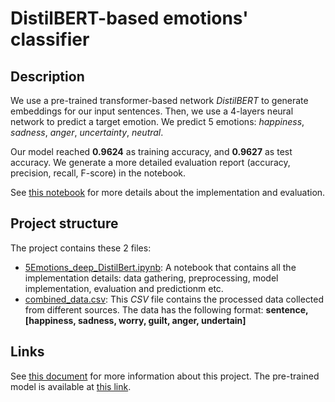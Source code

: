 # DistilBERT-based emotions' classifier

## Description
We use a pre-trained transformer-based network *DistilBERT* to generate embeddings for our input sentences.
Then, we use a 4-layers neural network to predict a target emotion.
We predict 5 emotions: *happiness*, *sadness*, *anger*, *uncertainty*, *neutral*.

Our model reached **0.9624** as training accuracy, and **0.9627** as test accuracy.
We generate a more detailed evaluation report (accuracy, precision, recall, F-score) in the notebook.

See [this notebook](./5Emotions_deep_DistilBert.ipynb) for more details about the implementation and evaluation.

## Project structure
The project contains these 2 files:
* [5Emotions_deep_DistilBert.ipynb](./5Emotions_deep_DistilBert.ipynb): A notebook that contains all the implementation details: data gathering, preprocessing, model implementation, evaluation and predictionm etc.
* [combined_data.csv](./combined_data.csv): This *CSV* file contains the processed data collected from different sources. The data has the following format: 
**sentence, [happiness, sadness, worry, guilt, anger, undertain]**

## Links
See [this document](https://drive.google.com/file/d/1aiPrTkQnRxBmuwV2CygcV0MU1kBbpPU5/view?usp=sharing) for more information about this project.
The pre-trained model is available at [this link](https://drive.google.com/file/d/1NtYegiwOOLRNz8k187McBHyediLIYh6q/view?usp=sharing).
